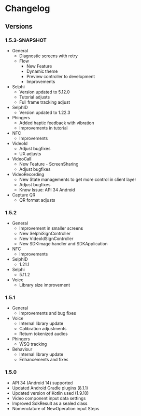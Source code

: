 # Changelog

## Versions

### 1.5.3-SNAPSHOT

- General
  - Diagnostic screens with retry
  - Flow
    - New Feature
    - Dynamic theme
    - Preview controller to development
    - Improvements
- Selphi
  - Version updated to 5.12.0
  - Tutorial adjusts
  - Full frame tracking adjust
- SelphID
  - Version updated to 1.22.3
- Phingers
  - Added haptic feedback with vibration
  - Improvements in tutorial
- NFC
  - Improvements
- VideoId
  - Adjust bugfixes
  - UX adjusts
- VideoCall
  - New Feature - ScreenSharing
  - Adjust bugfixes
- VideoRecording
  - New State managements to get more control in client layer
  - Adjust bugfixes
  - Know Issue: API 34 Android
- Capture QR
  - QR format adjusts

### 1.5.2

- General
  - Improvement in smaller screens
  - New SelphiSignController
  - New VideoIdSignController
  - New SDKImage handler and SDKApplication
- NFC
  - Improvements
- SelphID
  - 1.21.1
- Selphi
  - 5.11.2
- Voice
  - Library size improvement

### 1.5.1

- General
  - Improvements and bug fixes
- Voice
  - Internal library update
  - Calibration adjustments
  - Return tokenized audios
- Phingers
  - WSQ tracking
- Behaviour
  - Internal library update
  - Enhancements and fixes

### 1.5.0

- API 34 (Android 14) supported
- Updated Android Gradle plugins (8.1.1)
- Updated version of Kotlin used (1.9.10)
- Video component input data settings
- Improved SdkResult as a sealed class
- Nomenclature of NewOperation input Steps

